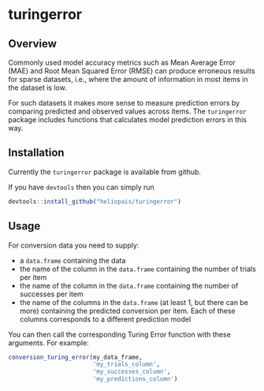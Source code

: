 
<!-- README.md is generated from README.Rmd. Please edit that file -->

# turingerror

## Overview

Commonly used model accuracy metrics such as Mean Average Error (MAE)
and Root Mean Squared Error (RMSE) can produce erroneous results for
sparse datasets, i.e., where the amount of information in most items in
the dataset is low.

For such datasets it makes more sense to measure prediction errors by
comparing predicted and observed values across items. The `turingerror`
package includes functions that calculates model prediction errors in
this way.

## Installation

Currently the `turingerror` package is available from github.

If you have `devtools` then you can simply run

``` r
devtools::install_github("heliopais/turingerror")
```

## Usage

For conversion data you need to supply:

  - a `data.frame` containing the data
  - the name of the column in the `data.frame` containing the number of
    trials per item
  - the name of the column in the `data.frame` containing the number of
    successes per item
  - the name of the columns in the `data.frame` (at least 1, but there
    can be more) containing the predicted conversion per item. Each of
    these columns corresponds to a different prediction model

You can then call the corresponding Turing Error function with these
arguments. For example:

``` r
conversion_turing_error(my_data_frame, 
                        'my_trials_column', 
                        'my_successes_column',
                        'my_predictions_column')
```
